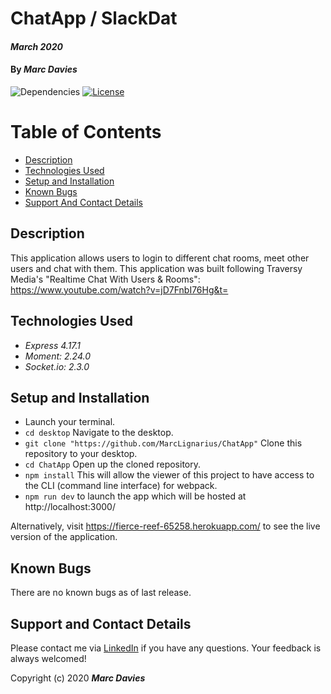 # ChatApp / SlackDat

#### _March 2020_

#### By _**Marc Davies**_

![Dependencies](https://img.shields.io/badge/dependencies-up%20to%20date-brightgreen.svg)
[![License](https://img.shields.io/badge/license-MIT-blue.svg)](https://opensource.org/licenses/MIT)

# Table of Contents

<!--ts-->
   * [Description](#description)
   * [Technologies Used](#technologies-used)
   * [Setup and Installation](#setup-and-installation)
   * [Known Bugs](#known-bugs)
   * [Support And Contact Details](#support-and-contact-details)
<!--te-->

## Description

This application allows users to login to different chat rooms, meet other users and chat with them. This application was built following Traversy Media's "Realtime Chat With Users & Rooms": https://www.youtube.com/watch?v=jD7FnbI76Hg&t=

## Technologies Used

  * _Express 4.17.1_
  * _Moment: 2.24.0_
  * _Socket.io: 2.3.0_

## Setup and Installation

* Launch your terminal.
* `cd desktop` Navigate to the desktop.
* `git clone "https://github.com/MarcLignarius/ChatApp"` Clone this repository to your desktop.
* `cd ChatApp` Open up the cloned repository.
* `npm install` This will allow the viewer of this project to have access to the CLI (command line interface) for webpack.
* `npm run dev` to launch the app which will be hosted at  http://localhost:3000/

Alternatively, visit https://fierce-reef-65258.herokuapp.com/ to see the live version of the application. 

## Known Bugs
There are no known bugs as of last release.

## Support and Contact Details
Please contact me via <a href="https://www.linkedin.com/in/marcdaviesriot/">LinkedIn</a> if you have any questions. Your feedback is always welcomed!

Copyright (c) 2020 **_Marc Davies_**

